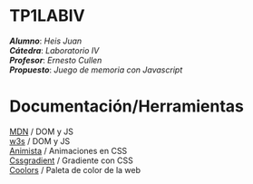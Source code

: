 # TP1LABIV<br>
***Alumno***: *Heis Juan*<br>
***Cátedra***: *Laboratorio IV*<br>
***Profesor***: *Ernesto Cullen*<br>
***Propuesto***: *Juego de memoria con Javascript*<br>


# Documentación/Herramientas<br>
  [MDN](https://developer.mozilla.org/es/) / DOM y JS<br>
  [w3s](https://www.w3schools.com/) / DOM y JS<br>
  [Animista](http://animista.net/) / Animaciones en CSS<br>
  [Cssgradient](https://cssgradient.io/) / Gradiente con CSS<br>
  [Coolors](https://coolors.co/f6e08b-6bc67c-43ad81-298c79-224853) / Paleta de color de la web

